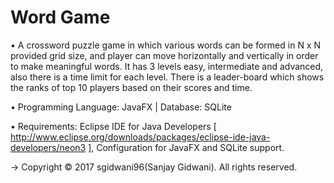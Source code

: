 # Word Game

• A crossword puzzle game in which various words can be formed in N x N provided grid size, and player can move horizontally and vertically in order to make meaningful words. It has 3 levels easy, intermediate and advanced, also there is a time limit for each level. There is a leader-board which shows the ranks of top 10 players based on their scores and time.

• Programming Language: JavaFX | Database: SQLite

• Requirements: Eclipse IDE for Java Developers [ http://www.eclipse.org/downloads/packages/eclipse-ide-java-developers/neon3 ], Configuration for JavaFX and SQLite support.

-> Copyright © 2017 sgidwani96(Sanjay Gidwani). All rights reserved.
